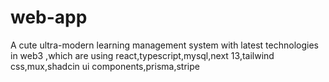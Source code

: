 # web-app
A cute ultra-modern learning management system with latest technologies in web3 ,which are using react,typescript,mysql,next 13,tailwind css,mux,shadcin ui components,prisma,stripe
